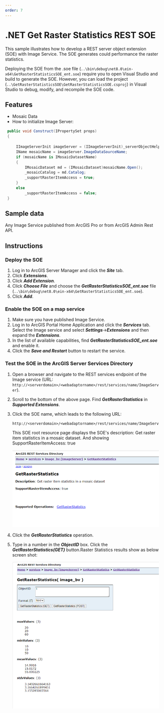 ```yaml
---
order: 7
---
```


# .NET Get Raster Statistics REST SOE

This sample illustrates how to develop a REST server object extension (SOE) with Image Service. The SOE generates could performance the raster statistics. 

Deploying the SOE from the .soe file (`..\bin\debug\net8.0\ein-x64\GetRasterStatisticsSOE_ent.soe`) require you to open Visual Studio and build to generate the SOE. However, you can load the project (`..\GetRasterStatisticsSOE\GetRasterStatisticsSOE.csproj`) in Visual Studio to debug, modify, and recompile the SOE code.

## Features

* Mosaic Data
* How to initialize Image Server: 

```cs
 public void Construct(IPropertySet props)
 {
    
     IImageServerInit imageServer = (IImageServerInit)_serverObjectHelper.ServerObject;
     IName mosaicName = imageServer.ImageDataSourceName;
     if (mosaicName is IMosaicDatasetName)
     {
         IMosaicDataset md = (IMosaicDataset)mosaicName.Open();
         _mosaicCatalog = md.Catalog;
         _supportRasterItemAccess = true;
     }
     else
         _supportRasterItemAccess = false;
 }
```


## Sample data

Any Image Service published from ArcGIS Pro or from ArcGIS Admin Rest API. 


## Instructions

### Deploy the SOE

1. Log in to ArcGIS Server Manager and click the ***Site*** tab.
2. Click ***Extensions***.
3. Click ***Add Extension***.
4. Click ***Choose File*** and choose the ***GetRasterStatisticsSOE_ent.soe*** file (`..\bin\debug\net8.0\ein-x64\GetRasterStatisticsSOE_ent.soe`).
5. Click ***Add***.

### Enable the SOE on a map service

1. Make sure you have published Image Service.
2. Log in to ArcGIS Portal Home Application and click the ***Services*** tab. Select the Image service and select ***Settings***->***Extensions*** and then expand the ***Extensions***.
3. In the list of available capabilities, find ***GetRasterStatisticsSOE_ent.soe*** and enable it.
4. Click the ***Save and Restart*** button to restart the service.

### Test the SOE in the ArcGIS Server Services Directory

1. Open a browser and navigate to the REST services endpoint of the Image service (URL: `http://<serverdomain>/<webadaptorname>/rest/services/name/ImageServer`).
2. Scroll to the bottom of the above page. Find ***GetRasterStatistics*** in ***Supported Extensions***.
3. Click the SOE name, which leads to the following URL:

   ```
   http://<serverdomain>/<webadaptorname>/rest/services/name/ImageServer/exts/GetRasterStatistics
   
   ```

   This SOE root resource page displays the SOE's description: Get raster item statistics in a mosaic dataset. And showing SupportRasterItemAccess: true

   ![](../../../../images/netsp/GetRasterStatistics1.png "GetRasterStatistics Sample")
4. Click the ***GetRasterStatistics*** operation.
5. Type in a number in the ***ObjectID*** box.  Click the ***GetRasterStatistics(GET)*** button.Raster Statistics results show as below screen shot:

   ![](../../../../images/netsp/GetRasterStatistics2.png "GetRasterStatistics Sample")

